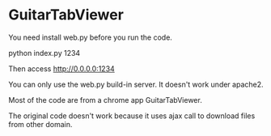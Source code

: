 GuitarTabViewer
===============
You need install web.py before you run the code.

python index.py 1234

Then access http://0.0.0.0:1234

You can only use the web.py build-in server. It doesn't work under apache2.

Most of the code are from a chrome app GuitarTabViewer.

The original code doesn't work because it uses ajax call to download files from other domain.
